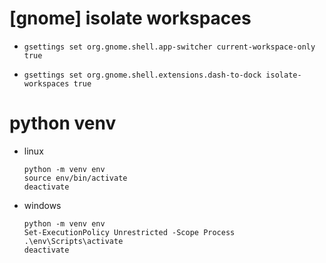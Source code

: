 # [gnome] isolate workspaces
- ```
  gsettings set org.gnome.shell.app-switcher current-workspace-only true
  ```
- ```
  gsettings set org.gnome.shell.extensions.dash-to-dock isolate-workspaces true
  ```

# python venv
- linux
  ```
  python -m venv env
  source env/bin/activate
  deactivate
  ```
- windows
  ```
  python -m venv env
  Set-ExecutionPolicy Unrestricted -Scope Process
  .\env\Scripts\activate
  deactivate
  ```
